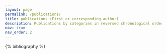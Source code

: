 ```yaml
---
layout: page
permalink: /publications/
title: publications (First or corresponding author)
description: Publications by categories in reversed chronological order.
nav: true
nav_order: 2
---
```


<!-- _pages/publications.md -->
<div class="publications">

{% bibliography %}

</div>
